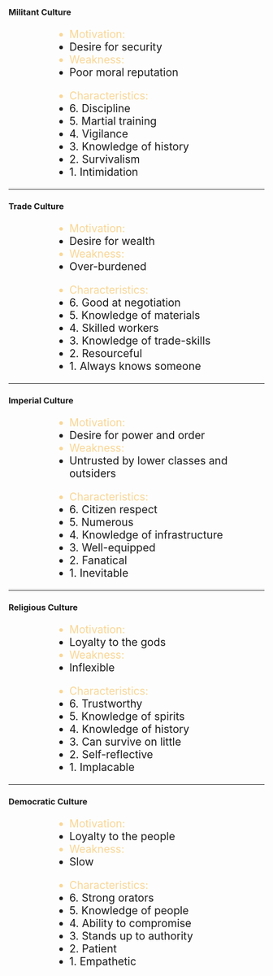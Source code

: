 ### Militant Culture

<ul style="font-size:1.5em; text-align:left; margin-left:4em; "; >
<li style="color:#F9D695;">Motivation:</li>
<li>Desire for security</li>
<li style="color:#F9D695;">Weakness:</li>
<li>Poor moral reputation</li>
</ul>

<ul style="font-size:1.5em; text-align:left; margin-left:4em; "; >
<li style="color:#F9D695;">Characteristics:</li>
<li> 6. Discipline </li>
<li> 5. Martial training </li>
<li> 4. Vigilance </li>
<li> 3. Knowledge of history </li>
<li> 2. Survivalism </li>
<li> 1. Intimidation </li>
</ul>

---

### Trade Culture

<ul style="font-size:1.5em; text-align:left; margin-left:4em; "; >
<li style="color:#F9D695;">Motivation:</li>
<li>Desire for wealth</li>
<li style="color:#F9D695;">Weakness:</li>
<li>Over-burdened</li>
</ul>

<ul style="font-size:1.5em; text-align:left; margin-left:4em; "; >
<li style="color:#F9D695;">Characteristics:</li>
<li> 6. Good at negotiation </li>
<li> 5. Knowledge of materials </li>
<li> 4. Skilled workers </li>
<li> 3. Knowledge of trade-skills </li>
<li> 2. Resourceful </li>
<li> 1. Always knows someone </li>
</ul>

---


### Imperial Culture

<ul style="font-size:1.5em; text-align:left; margin-left:4em; "; >
<li style="color:#F9D695;">Motivation:</li>
<li>Desire for power and order</li>
<li style="color:#F9D695;">Weakness:</li>
<li>Untrusted by lower classes and outsiders</li>
</ul>

<ul style="font-size:1.5em; text-align:left; margin-left:4em; "; >
<li style="color:#F9D695;">Characteristics:</li>
<li> 6. Citizen respect </li>
<li> 5. Numerous </li>
<li> 4. Knowledge of infrastructure </li>
<li> 3. Well-equipped </li>
<li> 2. Fanatical </li>
<li> 1. Inevitable </li>
</ul>

---

### Religious Culture

<ul style="font-size:1.5em; text-align:left; margin-left:4em; "; >
<li style="color:#F9D695;">Motivation:</li>
<li>Loyalty to the gods</li>
<li style="color:#F9D695;">Weakness:</li>
<li>Inflexible</li>
</ul>

<ul style="font-size:1.5em; text-align:left; margin-left:4em; "; >
<li style="color:#F9D695;">Characteristics:</li>
<li> 6. Trustworthy </li>
<li> 5. Knowledge of spirits </li>
<li> 4. Knowledge of history </li>
<li> 3. Can survive on little </li>
<li> 2. Self-reflective </li>
<li> 1. Implacable </li>
</ul>

---

### Democratic Culture

<ul style="font-size:1.5em; text-align:left; margin-left:4em; "; >
<li style="color:#F9D695;">Motivation:</li>
<li>Loyalty to the people</li>
<li style="color:#F9D695;">Weakness:</li>
<li>Slow</li>
</ul>

<ul style="font-size:1.5em; text-align:left; margin-left:4em; "; >
<li style="color:#F9D695;">Characteristics:</li>
<li> 6. Strong orators </li>
<li> 5. Knowledge of people </li>
<li> 4. Ability to compromise </li>
<li> 3. Stands up to authority </li>
<li> 2. Patient </li>
<li> 1. Empathetic </li>
</ul>